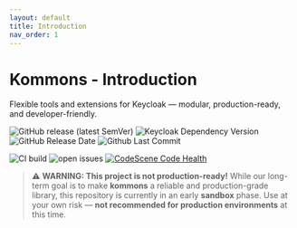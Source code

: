 ```yaml
---
layout: default
title: Introduction
nav_order: 1
---
```


# Kommons - Introduction

Flexible tools and extensions for Keycloak — modular, production-ready, and developer-friendly.

![GitHub release (latest SemVer)](https://img.shields.io/github/v/release/sventorben/kommons?sort=semver)
![Keycloak Dependency Version](https://img.shields.io/badge/Keycloak-26.2.5-blue)
![GitHub Release Date](https://img.shields.io/github/release-date-pre/sventorben/kommons)
![Github Last Commit](https://img.shields.io/github/last-commit/sventorben/kommons)

![CI build](https://github.com/sventorben/kommons/actions/workflows/buildAndTest.yml/badge.svg)
![open issues](https://img.shields.io/github/issues/sventorben/kommons)
[![CodeScene Code Health](https://codescene.io/projects/66785/status-badges/average-code-health)](https://codescene.io/projects/66785)

> ⚠️ **WARNING: This project is not production-ready!**
> While our long-term goal is to make **kommons** a reliable and production-grade library, this repository is currently in an early **sandbox** phase.
> Use at your own risk — **not recommended for production environments** at this time.


